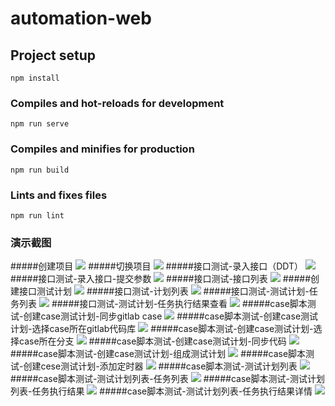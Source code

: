 # automation-web

## Project setup
```
npm install
```

### Compiles and hot-reloads for development
```
npm run serve
```

### Compiles and minifies for production
```
npm run build
```

### Lints and fixes files
```
npm run lint
```
### 演示截图
#####创建项目
 ![](images-folder/创建编辑项目.jpg)
#####切换项目
 ![](images-folder/切换项目.jpg)
#####接口测试-录入接口（DDT）
![](images-folder/接口创建-DDT.jpg)
#####接口测试-录入接口-提交参数
![](images-folder/接口创建提交表单数据.jpg)
#####接口测试-接口列表
![](images-folder/接口列表.jpg)
#####创建接口测试计划
![](images-folder/创建接口测试计划.jpg)
#####接口测试-计划列表
![](images-folder/接口测试计划列表.jpg)
#####接口测试-测试计划-任务列表
![](images-folder/触发接口测试计划-任务列表.jpg)
#####接口测试-测试计划-任务执行结果查看
![](images-folder/接口计划执行结果查看.jpg)
#####case脚本测试-创建case测试计划-同步gitlab case
![](images-folder/同步gitlab的case.jpg)
#####case脚本测试-创建case测试计划-选择case所在gitlab代码库
![](images-folder/选择用户拥有的代码库列表.jpg)
#####case脚本测试-创建case测试计划-选择case所在分支
![](images-folder/选择case分支.jpg)
#####case脚本测试-创建case测试计划-同步代码
![](images-folder/同步进度完成后创建case计划.jpg)
#####case脚本测试-创建case测试计划-组成测试计划
![](images-folder/添加case组成测试计划.jpg)
#####case脚本测试-创建cese测试计划-添加定时器
![](images-folder/添加定时器.jpg)
#####case脚本测试-测试计划列表
![](images-folder/case脚本测试计划列表.jpg)
#####case脚本测试-测试计划列表-任务列表
![](images-folder/case任务列表.jpg)
#####case脚本测试-测试计划列表-任务执行结果
![](images-folder/case执行结果.jpg)
#####case脚本测试-测试计划列表-任务执行结果详情
![](images-folder/case结果的详情信息.jpg)
